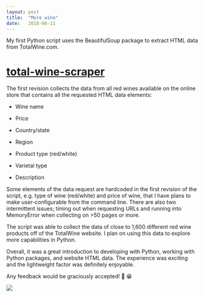 ```yaml
---
layout: post
title:  "More wine"
date:   2018-06-11
---
```

My first Python script uses the BeautifulSoup package to extract HTML data from TotalWine.com.

# [total-wine-scraper](https://github.com/tonezz/total-wine-scraper)

The first revision collects the data from all red wines available on the online store that contains all the requested HTML data elements:


* Wine name

* Price

* Country/state

* Region

* Product type (red/white)

* Varietal type

* Description


Some elements of the data request are hardcoded in the first revision of the script, e.g. type of wine (red/white) and price of wine, that I have plans to make user-configurable from the command line. There are also two intermittent issues; timing out when requesting URLs and running into MemoryError when collecting on >50 pages or more.


The script was able to collect the data of close to 1,600 different red wine products off of the TotalWine website. I plan on using this data to explore more capabilities in Python.


Overall, it was a great introduction to developing with Python, working with Python packages, and website HTML data. The experience was exciting and the lightweight factor was definitely enjoyable.


Any feedback would be graciously accepted! :rainbow: :grin:

![](../../../images/wineshot.jpg)
